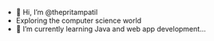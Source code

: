 - 👋 Hi, I’m @thepritampatil
-   Exploring the computer science world
- 🌱 I’m currently learning Java and web app development...

<!---
thepritampatil/thepritampatil is a ✨ special ✨ repository because its `README.md` (this file) appears on your GitHub profile.
You can click the Preview link to take a look at your changes.
--->
